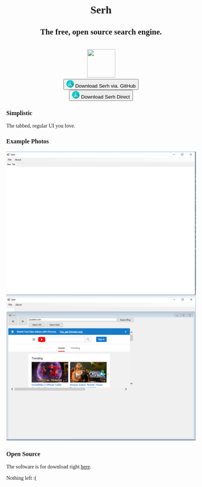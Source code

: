 <link href="style.css" rel="stylesheet" />
<link href="https://fonts.googleapis.com/css?family=Raleway" rel="stylesheet" />
<font face="Raleway">
  <center>
    <h1>
      Serh
    </h1>
    <h2>
      The free, open source search engine.
    </h2>
    <br />
    <img src="img/win.png" width="75" height="75"/>
    <br />
    <button id="downloadserhgithub" onclick="downloadGitHub()">
      <img src="img/dl.png" width="20" height="20"/>
      Download Serh via. GitHub
    </button>
    <br />
    <button id="downloadserhdirect" onclick="downloadDirect()">
      <img src="img/dl.png" width="20" height="20"/>
      Download Serh Direct
    </button>
  </center>
<h3>Simplistic</h3>
<p>The tabbed, regular UI you love.</p>
<h3>Example Photos</h3>
<img src="img/ex1.PNG" />
<img src="img/ex2.PNG" />
<h3>Open Source</h3>
<p>The software is for download right <a href="https://drive.google.com/uc?export=download&id=1tMQTWV6w-5bQSI0ZOWih5ICprPXLBnrM">here</a>.</p>
<p>Nothing left :(</p>
</font>
